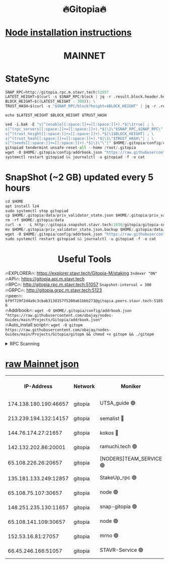 <h1 align="center"> 🔥Gitopia🔥</h1>

[Node installation instructions](https://github.com/obajay/nodes-Guides/tree/main/Projects/Gitopia)
=

<h1 align="center"> MAINNET</h1>

# StateSync
```python
SNAP_RPC=http://gitopia.rpc.m.stavr.tech:51057
LATEST_HEIGHT=$(curl -s $SNAP_RPC/block | jq -r .result.block.header.height); \
BLOCK_HEIGHT=$((LATEST_HEIGHT - 300)); \
TRUST_HASH=$(curl -s "$SNAP_RPC/block?height=$BLOCK_HEIGHT" | jq -r .result.block_id.hash)

echo $LATEST_HEIGHT $BLOCK_HEIGHT $TRUST_HASH

sed -i.bak -E "s|^(enable[[:space:]]+=[[:space:]]+).*$|\1true| ; \
s|^(rpc_servers[[:space:]]+=[[:space:]]+).*$|\1\"$SNAP_RPC,$SNAP_RPC\"| ; \
s|^(trust_height[[:space:]]+=[[:space:]]+).*$|\1$BLOCK_HEIGHT| ; \
s|^(trust_hash[[:space:]]+=[[:space:]]+).*$|\1\"$TRUST_HASH\"| ; \
s|^(seeds[[:space:]]+=[[:space:]]+).*$|\1\"\"|" $HOME/.gitopia/config/config.toml
gitopiad tendermint unsafe-reset-all --home /root/.gitopia
wget -O $HOME/.gitopia/config/addrbook.json "https://raw.githubusercontent.com/obajay/nodes-Guides/main/Projects/Gitopia/addrbook.json"
systemctl restart gitopiad && journalctl -u gitopiad -f -o cat
```
# SnapShot (~2 GB) updated every 5 hours
```python
cd $HOME
apt install lz4
sudo systemctl stop gitopiad
cp $HOME/.gitopia/data/priv_validator_state.json $HOME/.gitopia/priv_validator_state.json.backup
rm -rf $HOME/.gitopia/data
curl -o - -L http://gitopia.snapshot.stavr.tech:1030/gitopia/gitopia-snap.tar.lz4 | lz4 -c -d - | tar -x -C $HOME/.gitopia --strip-components 2
mv $HOME/.gitopia/priv_validator_state.json.backup $HOME/.gitopia/data/priv_validator_state.json
wget -O $HOME/.gitopia/config/addrbook.json "https://raw.githubusercontent.com/obajay/nodes-Guides/main/Projects/Gitopia/addrbook.json"
sudo systemctl restart gitopiad && journalctl -u gitopiad -f -o cat
```
 <h1 align="center"> Useful Tools</h1>

🔥EXPLORER🔥:      https://explorer.stavr.tech/Gitopia-M/staking  `Indexer "ON"` \
🔥API🔥: 			 		 https://gitopia.api.m.stavr.tech \
🔥RPC🔥:           http://gitopia.rpc.m.stavr.tech:51057              `Snapshot-interval = 300` \
🔥GRPC🔥:          http://gitopia.grpc.m.stavr.tech:5123 \
🔥peer🔥:					 `6f9f729f2d4a9c3cbab3130157f5200a61bbb273@gitopia.peers.stavr.tech:51056` \
🔥Addrbook🔥:    ```wget -O $HOME/.gitopia/config/addrbook.json "https://raw.githubusercontent.com/obajay/nodes-Guides/main/Projects/Gitopia/addrbook.json"``` \
🔥Auto_install script🔥: ```wget -O gitopm https://raw.githubusercontent.com/obajay/nodes-Guides/main/Projects/Gitopia/gitopm && chmod +x gitopm && ./gitopm```


<details>
<summary>RPC Scanning</summary>

<h2 align="center"> We scan nodes in real time every 4 hours. And we provide the final result of RPC endpoints.
We cannot influence the operation of these nodes in any way. </h2>


```python
If Voting Power is higher than 0 --> then the Node is a validator of the network and may be subject to attack and be a potential threat to the chain.
```
```python
We marked such validators with a red symbol
```

</details>

[raw Mainnet json](https://rpc-check.gitopm.stavr.tech/gitopm/rpc-gitopm-result.json)
=

<table><tr><th>IP-Address</th><th>Network</th><th>Moniker</th><th>Latest Block Height</th><th>Earliest Block Height</th><th>Catching Up</th><th>Tx Index</th><th>Voting Power</th><th>Scan Time</th></tr><tr><td>174.138.180.190:46657</td><td>gitopia</td><td>UTSA_guide 🟢</td><td>10597009</td><td>6071990</td><td>False</td><td>on</td><td>0</td><td>2023-12-13T16:50:59.593560580UTC</td></tr><tr><td>213.239.194.132:14157</td><td>gitopia</td><td>semalist 🔴</td><td>10597020</td><td>6071990</td><td>False</td><td>off</td><td>429538</td><td>2023-12-13T16:51:18.823129302UTC</td></tr><tr><td>144.76.174.27:21657</td><td>gitopia</td><td>kokos 🔴</td><td>10597029</td><td>6071990</td><td>False</td><td>off</td><td>936373</td><td>2023-12-13T16:51:32.578038710UTC</td></tr><tr><td>142.132.202.86:20001</td><td>gitopia</td><td>ramuchi.tech 🟢</td><td>10597027</td><td>6548337</td><td>False</td><td>on</td><td>0</td><td>2023-12-13T16:51:29.882450862UTC</td></tr><tr><td>65.108.226.26:20657</td><td>gitopia</td><td>[NODERS]TEAM_SERVICE 🟢</td><td>10597039</td><td>6846001</td><td>False</td><td>on</td><td>0</td><td>2023-12-13T16:51:49.651180481UTC</td></tr><tr><td>135.181.133.249:12857</td><td>gitopia</td><td>StakeUp_rpc 🟢</td><td>10597027</td><td>8010001</td><td>False</td><td>on</td><td>0</td><td>2023-12-13T16:51:30.227363996UTC</td></tr><tr><td>65.108.75.107:30657</td><td>gitopia</td><td>node 🟢</td><td>10597035</td><td>8802845</td><td>False</td><td>on</td><td>0</td><td>2023-12-13T16:51:43.124312677UTC</td></tr><tr><td>148.251.235.130:11657</td><td>gitopia</td><td>snap-gitopia 🟢</td><td>10597027</td><td>9516001</td><td>False</td><td>on</td><td>0</td><td>2023-12-13T16:51:29.628417374UTC</td></tr><tr><td>65.108.141.109:30657</td><td>gitopia</td><td>node 🟢</td><td>10597027</td><td>10145845</td><td>False</td><td>on</td><td>0</td><td>2023-12-13T16:51:29.381229929UTC</td></tr><tr><td>152.53.16.81:27057</td><td>gitopia</td><td>mrno 🟢</td><td>10597002</td><td>10455001</td><td>False</td><td>off</td><td>0</td><td>2023-12-13T16:50:48.658412732UTC</td></tr><tr><td>66.45.246.166:51057</td><td>gitopia</td><td>STAVR-Service 🟢</td><td>10597015</td><td>10550001</td><td>False</td><td>on</td><td>0</td><td>2023-12-13T16:51:10.421268554UTC</td></tr></table>
